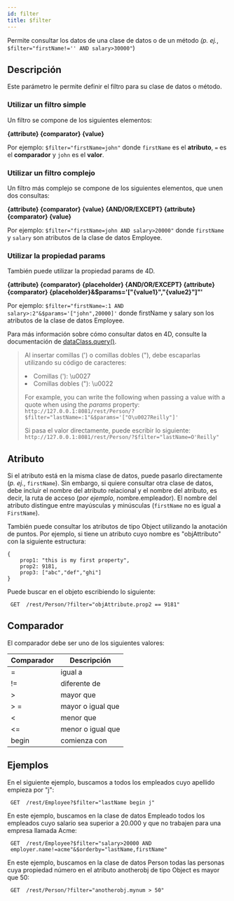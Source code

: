 ```yaml
---
id: filter
title: $filter
---
```


Permite consultar los datos de una clase de datos o de un método *(p. ej.*, `$filter="firstName!='' AND salary>30000"`)

## Descripción

Este parámetro le permite definir el filtro para su clase de datos o método.

### Utilizar un filtro simple

Un filtro se compone de los siguientes elementos:

**\{attribute\} {comparator} {value}**

Por ejemplo: `$filter="firstName=john"` donde `firstName` es el **atributo**, `=` es el **comparador** y `john` es el **valor**.

### Utilizar un filtro complejo

Un filtro más complejo se compone de los siguientes elementos, que unen dos consultas:

**\{attribute\} {comparator} {value} {AND/OR/EXCEPT} \{attribute\} {comparator} {value}**

Por ejemplo: `$filter="firstName=john AND salary>20000"` donde `firstName` y `salary` son atributos de la clase de datos Employee.

### Utilizar la propiedad params

También puede utilizar la propiedad params de 4D.

**\{attribute\} {comparator} {placeholder} {AND/OR/EXCEPT} \{attribute\} {comparator} {placeholder}&$params='["{value1}","{value2}"]"'**

Por ejemplo: `$filter="firstName=:1 AND salary>:2"&$params='["john",20000]'` donde firstName y salary son los atributos de la clase de datos Employee.

Para más información sobre cómo consultar datos en 4D, consulte la documentación de [dataClass.query()](../API/DataClassClass.md#query).

> Al insertar comillas (') o comillas dobles ("), debe escaparlas utilizando su código de caracteres:
>
> <li>Comillas ('): \u0027</li>
> <li>Comillas dobles ("): \u0022</li>
>
> For example, you can write the following when passing a value with a quote when using the *params* property:\
> `http://127.0.0.1:8081/rest/Person/?$filter="lastName=:1"&$params='["O\u0027Reilly"]'`
>
> Si pasa el valor directamente, puede escribir lo siguiente:
> `http://127.0.0.1:8081/rest/Person/?$filter="lastName=O'Reilly"`

## Atributo

Si el atributo está en la misma clase de datos, puede pasarlo directamente (*p. ej.*, `firstName`). Sin embargo, si quiere consultar otra clase de datos, debe incluir el nombre del atributo relacional y el nombre del atributo, es decir, la ruta de acceso (*por ejemplo*, nombre.empleador). El nombre del atributo distingue entre mayúsculas y minúsculas (`firstName` no es igual a `FirstName`).

También puede consultar los atributos de tipo Object utilizando la anotación de puntos. Por ejemplo, si tiene un atributo cuyo nombre es "objAttributo" con la siguiente estructura:

```
{
    prop1: "this is my first property",
    prop2: 9181,
    prop3: ["abc","def","ghi"]
}
```

Puede buscar en el objeto escribiendo lo siguiente:

` GET  /rest/Person/?filter="objAttribute.prop2 == 9181"`

## Comparador

El comparador debe ser uno de los siguientes valores:

| Comparador | Descripción       |
| ---------- | ----------------- |
| =          | igual a           |
| !=         | diferente de      |
| >          | mayor que         |
| > =        | mayor o igual que |
| <          | menor que         |
| <=         | menor o igual que |
| begin      | comienza con      |

## Ejemplos

En el siguiente ejemplo, buscamos a todos los empleados cuyo apellido empieza por "j":

```
 GET  /rest/Employee?$filter="lastName begin j"
```

En este ejemplo, buscamos en la clase de datos Empleado todos los empleados cuyo salario sea superior a 20.000 y que no trabajen para una empresa llamada Acme:

```
 GET  /rest/Employee?$filter="salary>20000 AND  
 employer.name!=acme"&$orderby="lastName,firstName"
```

En este ejemplo, buscamos en la clase de datos Person todas las personas cuya propiedad número en el atributo anotherobj de tipo Object es mayor que 50:

```
 GET  /rest/Person/?filter="anotherobj.mynum > 50"
```
